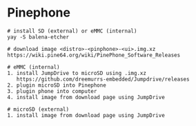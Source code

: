 # Pinephone

    # install SD (external) or eMMC (internal)
    yay -S balena-etcher

    # download image <distro>-<pinphone>-<ui>.img.xz
    https://wiki.pine64.org/wiki/PinePhone_Software_Releases

    # eMMC (internal)
    1. install JumpDrive to microSD using .img.xz
       https://github.com/dreemurrs-embedded/Jumpdrive/releases
    2. plugin microSD into Pinephone
    3. plugin phone into computer
    4. install image from download page using JumpDrive

    # microSD (external)
    1. install image from download page using JumpDrive
